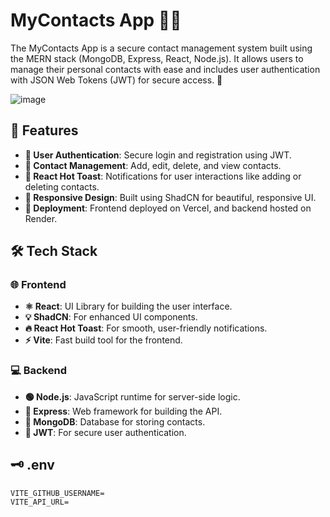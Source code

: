 # MyContacts App 📇✨

The MyContacts App is a secure contact management system built using the MERN stack (MongoDB, Express, React, Node.js). It allows users to manage their personal contacts with ease and includes user authentication with JSON Web Tokens (JWT) for secure access. 🔐

![image](https://github.com/user-attachments/assets/0d4b7af2-3c37-48ca-ae88-9b183ff4c35d)


## 🚀 Features

- **🔑 User Authentication**: Secure login and registration using JWT.
- **📱 Contact Management**: Add, edit, delete, and view contacts.
- **🔔 React Hot Toast**: Notifications for user interactions like adding or deleting contacts.
- **💅 Responsive Design**: Built using ShadCN for beautiful, responsive UI.
- **🚀 Deployment**: Frontend deployed on Vercel, and backend hosted on Render.

## 🛠️ Tech Stack

### 🌐 Frontend

- **⚛️ React**: UI Library for building the user interface.
- **💡 ShadCN**: For enhanced UI components.
- **🔥 React Hot Toast**: For smooth, user-friendly notifications.
- **⚡ Vite**: Fast build tool for the frontend.

### 💻 Backend

- **🟢 Node.js**: JavaScript runtime for server-side logic.
- **🚏 Express**: Web framework for building the API.
- **🍃 MongoDB**: Database for storing contacts.
- **🔐 JWT**: For secure user authentication.

## 🗝️ .env

```
VITE_GITHUB_USERNAME=
VITE_API_URL=
```

